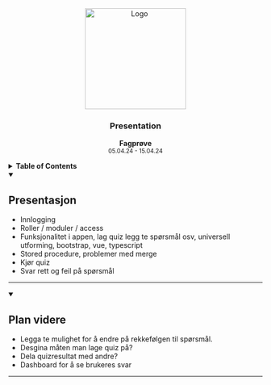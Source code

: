 <div align="center">
  <a href="https://github.com/ArvidWedtstein/Fagproove">
    <img src="https://content.energage.com/company-images/SE45893/SE45893_logo_orig.png" alt="Logo" width="200" height="200">
  </a>

  <h3 align="center">Presentation</h3>

  <p align="center">
    <b>Fagprøve</b>
    <br />
    <sub>05.04.24 - 15.04.24</sub>
  </p>
</div>

<details>
  <summary>
    <b>Table of Contents</b>
  </summary>
  <ul>
    <li>
      <a href="#presentasjon">Presentasjon</a>
    </li>
  </ul>
</details>

<details open>
  <summary>
    <h2>Presentasjon</h2>
  </summary>
  <ul>
    <li>
      Innlogging
    </li>
    <li>
      Roller / moduler / access
    </li>
    <li>
      Funksjonalitet i appen, lag quiz legg te spørsmål osv, universell utforming, bootstrap, vue, typescript
    </li>
    <li>
      Stored procedure, problemer med merge
    </li>
    <li>
      Kjør quiz
    </li>
    <li>
      Svar rett og feil på spørsmål
    </li>
  </ul>
<hr>
</details>

<details open>
  <summary>
    <h2>Plan videre</h2>
  </summary>
  <ul>
    <li>
      Legga te mulighet for å endre på rekkefølgen til spørsmål.
    </li>
    <li>
      Desgina måten man lage quiz på?
    </li>
    <li>
      Dela quizresultat med andre?
    </li>
    <li>
      Dashboard for å se brukeres svar
    </li>
  </ul>
<hr>
</details>


